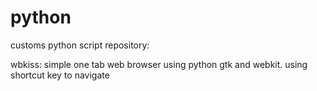 # python
customs python script repository:

wbkiss: simple one tab web browser using python gtk and webkit. using shortcut key to navigate
